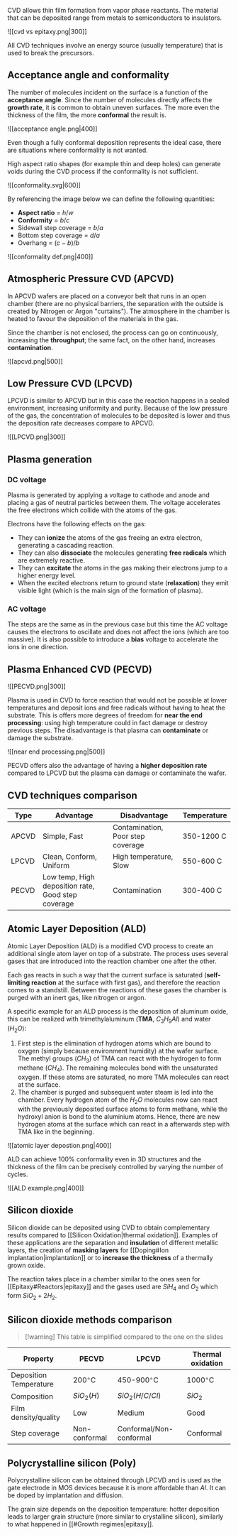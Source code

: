 CVD allows thin film formation from vapor phase reactants. The material that can be deposited range from metals to semiconductors to insulators.

![[cvd vs epitaxy.png|300]]

All CVD techniques involve an energy source (usually temperature) that is used to break the precursors.

## Acceptance angle and conformality

The number of molecules incident on the surface is a function of the **acceptance angle**. Since the number of molecules directly affects the **growth rate**, it is common to obtain uneven surfaces. The more even the thickness of the film, the more **conformal** the result is.

![[acceptance angle.png|400]]

Even though a fully conformal deposition represents the ideal case, there are situations where conformality is not wanted. 

High aspect ratio shapes (for example thin and deep holes) can generate voids during the CVD process if the conformality is not sufficient.

![[conformality.svg|600]]

By referencing the image below we can define the following quantities:

- **Aspect ratio** = $h/w$
- **Conformity** = $b/c$
- Sidewall step coverage = $b/a$
- Bottom step coverage = $d/a$
- Overhang = $(c-b) / b$

![[conformality def.png|400]]

## Atmospheric Pressure CVD (APCVD)

In APCVD wafers are placed on a conveyor belt that runs in an open chamber (there are no physical barriers, the separation with the outside is created by Nitrogen or Argon "curtains").  The atmosphere in the chamber is heated to favour the deposition of the materials in the gas.

Since the chamber is not enclosed, the process can go on continuously, increasing the **throughput**; the same fact, on the other hand, increases **contamination**.

![[apcvd.png|500]]

## Low Pressure CVD (LPCVD)

LPCVD is similar to APCVD but in this case the reaction happens in a sealed environment, increasing uniformity and purity. Because of the low pressure of the gas, the concentration of molecules to be deposited is lower and thus the deposition rate decreases compare to APCVD.

![[LPCVD.png|300]]

## Plasma generation
### DC voltage

Plasma is generated by applying a voltage to cathode and anode and placing a gas of neutral particles between them. The voltage accelerates the free electrons which collide with the atoms of the gas.

Electrons have the following effects on the gas:

- They can **ionize** the atoms of the gas freeing an extra electron, generating a cascading reaction.
- They can also **dissociate** the molecules generating **free radicals** which are extremely reactive.
- They can **excitate** the atoms in the gas making their electrons jump to a higher energy level.
- When the excited electrons return to ground state (**relaxation**) they emit visible light (which is the main sign of the formation of plasma).

### AC voltage

The steps are the same as in the previous case but this time the AC voltage causes the electrons to oscillate and does not affect the ions (which are too massive).
It is also possible to introduce a **bias** voltage to accelerate the ions in one direction.

## Plasma Enhanced CVD (PECVD)

![[PECVD.png|300]]

Plasma is used in CVD to force reaction that would not be possible at lower temperatures and deposit ions and free radicals without having to heat the substrate. This is offers more degrees of freedom for **near the end processing**: using high temperature could in fact damage or destroy previous steps. The disadvantage is that plasma can **contaminate** or damage the substrate.



![[near end processing.png|500]]

PECVD offers also the advantage of having a **higher deposition rate** compared to LPCVD but the plasma can damage or contaminate the wafer.

## CVD techniques comparison

| Type  | Advantage                                          | Disadvantage                      | Temperature |
| ----- | -------------------------------------------------- | --------------------------------- | ----------- |
| APCVD | Simple, Fast                                       | Contamination, Poor step coverage | 350-1200 C  |
| LPCVD | Clean, Conform, Uniform                            | High temperature, Slow            | 550-600 C   |
| PECVD | Low temp, High deposition rate, Good step coverage | Contamination                     | 300-400 C   |

## Atomic Layer Deposition (ALD)

Atomic Layer Deposition (ALD) is a modified CVD process to create an additional single atom layer on top of a substrate.
The process uses several gases that are introduced into the reaction chamber one after the other.

Each gas reacts in such a way that the current surface is saturated (**self-limiting reaction** at the surface with first gas), and therefore the reaction comes to a standstill. Between the reactions of these gases the chamber is purged with an inert gas, like nitrogen or argon. 

A specific example for an ALD process is the deposition of aluminum oxide, this can be realized with trimethylaluminum (**TMA**, $C_{3} H_{9} Al$) and water ($H_{2}O$):

1) First step is the elimination of hydrogen atoms which are bound to oxygen (simply because environment humidity) at the wafer surface. The methyl groups ($CH_{3}$) of TMA can react with the hydrogen to form methane ($CH_{4}$). The remaining molecules bond with the unsaturated oxygen. If these atoms are saturated, no more TMA molecules can react at the surface.
2) The chamber is purged and subsequent water steam is led into the chamber. Every hydrogen atom of the $H_{2}O$ molecules now can react with the previously deposited surface atoms to form methane, while the hydroxyl anion is bond to the aluminium atoms. Hence, there are new hydrogen atoms at the surface which can react in a afterwards step with TMA like in the beginning.

![[atomic layer depostion.png|400]]

ALD can achieve 100% conformality even in 3D structures and the thickness of the film can be precisely controlled by varying the number of cycles.

![[ALD example.png|400]]

## Silicon dioxide

Silicon dioxide can be deposited using CVD to obtain complementary results compared to [[Silicon Oxidation|thermal oxidation]]. Examples of these applications are the separation and **insulation** of different metallic layers, the creation of **masking layers** for [[Doping#Ion implantation|implantation]] or to **increase the thickness** of a thermally grown oxide.

The reaction takes place in a chamber similar to the ones seen for [[Epitaxy#Reactors|epitaxy]] and the gases used are $SiH_4$ and $O_2$ which form $SiO_2 + 2H_2$.

## Silicon dioxide methods comparison

> [!warning] This table is simplified compared to the one on the slides


| **Property**           | PECVD          | LPCVD                   | Thermal oxidation |
| ---------------------- | -------------- | ----------------------- | ----------------- |
| Deposition Temperature | 200$^{\circ}$C | 450-900$^{\circ}$C      | 1000$^{\circ}$C   |
| Composition            | $SiO_{2}(H)$   | $SiO_{2}(H/C/Cl)$       | $SiO_{2}$         |
| Film density/quality   | Low            | Medium                  | Good              |
| Step coverage          | Non-conformal  | Conformal/Non-conformal | Conformal         |

## Polycrystalline silicon (Poly)

Polycrystalline silicon can be obtained through LPCVD and is used as the gate electrode in MOS devices because it is more affordable than $Al$. It can be doped by implantation and diffusion.

The grain size depends on the deposition temperature: hotter deposition leads to larger grain structure (more similar to crystalline silicon), similarly to what happened in [[#Growth regimes|epitaxy]].
